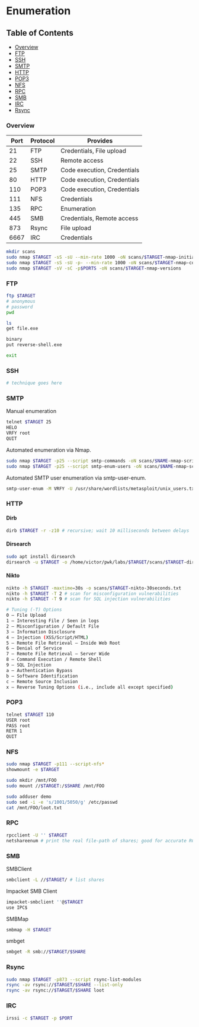 # Enumeration
## Table of Contents
* [Overview](#overview)
* [FTP](#ftp)
* [SSH](#ssh)
* [SMTP](#smtp)
* [HTTP](#http)
* [POP3](#pop3)
* [NFS](#nfs)
* [RPC](#rpc)
* [SMB](#smb)
* [IRC](#irc)
* [Rsync](#rsync)

### Overview
| Port | Protocol | Provides |
| ---- | -------- | -------- |
| 21   | FTP      | Credentials, File upload |
| 22   | SSH      | Remote access |
| 25   | SMTP     | Code execution, Credentials |
| 80   | HTTP     | Code execution, Credentials |
| 110  | POP3     | Code execution, Credentials |
| 111  | NFS      | Credentials |
| 135  | RPC      | Enumeration |
| 445  | SMB      | Credentials, Remote access |
| 873  | Rsync    | File upload |
| 6667 | IRC      | Credentials |

```bash
mkdir scans
sudo nmap $TARGET -sS -sU --min-rate 1000 -oN scans/$TARGET-nmap-initial
sudo nmap $TARGET -sS -sU -p- --min-rate 1000 -oN scans/$TARGET-nmap-complete
sudo nmap $TARGET -sV -sC -p$PORTS -oN scans/$TARGET-nmap-versions
```

### FTP
```bash
ftp $TARGET
# anonymous
# password
pwd

ls
get file.exe

binary
put reverse-shell.exe

exit
```

### SSH
```bash
# technique goes here
```

### SMTP
Manual enumeration
```bash
telnet $TARGET 25
HELO
VRFY root
QUIT
```

Automated enumeration via Nmap.
```bash
sudo nmap $TARGET -p25 --script smtp-commands -oN scans/$NAME-nmap-script-smtp-commands
sudo nmap $TARGET -p25 --script smtp-enum-users -oN scans/$NAME-nmap-script-smtp-enum-users
```

Automated SMTP user enumeration via smtp-user-enum.
```bash
smtp-user-enum -M VRFY -U /usr/share/wordlists/metasploit/unix_users.txt -t $TARGET
```

### HTTP
#### Dirb
```bash
dirb $TARGET -r -z10 # recursive; wait 10 milliseconds between delays
```

#### Dirsearch
```bash
sudo apt install dirsearch
dirsearch -u $TARGET -o /home/victor/pwk/labs/$TARGET/scans/$TARGET-dirsearch --format=simple
```

#### Nikto
```bash
nikto -h $TARGET -maxtime=30s -o scans/$TARGET-nikto-30seconds.txt
nikto -h $TARGET -T 2 # scan for misconfiguration vulnerabilities
nikto -h $TARGET -T 9 # scan for SQL injection vulnerabilities
```

```bash
# Tuning (-T) Options
0 – File Upload
1 – Interesting File / Seen in logs
2 – Misconfiguration / Default File
3 – Information Disclosure
4 – Injection (XSS/Script/HTML)
5 – Remote File Retrieval – Inside Web Root
6 – Denial of Service
7 – Remote File Retrieval – Server Wide
8 – Command Execution / Remote Shell
9 – SQL Injection
a – Authentication Bypass
b – Software Identification
c – Remote Source Inclusion
x – Reverse Tuning Options (i.e., include all except specified)
```

### POP3 
```bash
telnet $TARGET 110
USER root
PASS root
RETR 1
QUIT
```

### NFS
```bash
sudo nmap $TARGET -p111 --script-nfs* 
showmount -e $TARGET 

sudo mkdir /mnt/FOO
sudo mount //$TARGET:/$SHARE /mnt/FOO

sudo adduser demo
sudo sed -i -e 's/1001/5050/g' /etc/passwd
cat /mnt/FOO/loot.txt
```

### RPC
```bash
rpcclient -U '' $TARGET
netshareenum # print the real file-path of shares; good for accurate RCE
```

### SMB
SMBClient
```bash
smbclient -L //$TARGET/ # list shares
```

Impacket SMB Client
```bash
impacket-smbclient ''@$TARGET
use IPC$
```

SMBMap
```bash
smbmap -H $TARGET
```

smbget
```bash
smbget -R smb://$TARGET/$SHARE
```

### Rsync
```bash
sudo nmap $TARGET -p873 --script rsync-list-modules
rsync -av rsync://$TARGET/$SHARE --list-only
rsync -av rsync://$TARGET/$SHARE loot
```

### IRC
```bash
irssi -c $TARGET -p $PORT
```